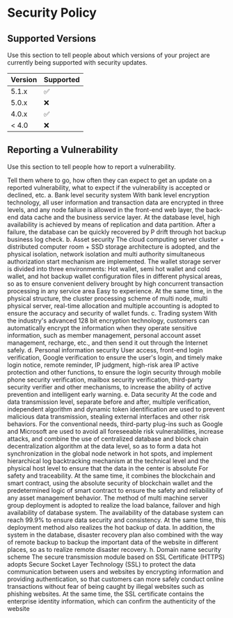# Security Policy

## Supported Versions

Use this section to tell people about which versions of your project are
currently being supported with security updates.

| Version | Supported          |
| ------- | ------------------ |
| 5.1.x   | :white_check_mark: |
| 5.0.x   | :x:                |
| 4.0.x   | :white_check_mark: |
| < 4.0   | :x:                |

## Reporting a Vulnerability

Use this section to tell people how to report a vulnerability.

Tell them where to go, how often they can expect to get an update on a
reported vulnerability, what to expect if the vulnerability is accepted or
declined, etc.
a. Bank level security system
With bank level encryption technology, all user information and transaction data are encrypted in three levels, and any node failure is allowed in the front-end web layer, the back-end data cache and the business service layer. At the database level, high availability is achieved by means of replication and data partition. After a failure, the database can be quickly recovered by P drift through hot backup business log check.
b. Asset security
The cloud computing server cluster + distributed computer room + SSD storage architecture is adopted, and the physical isolation, network isolation and multi authority simultaneous authorization start mechanism are implemented. The wallet storage server is divided into three environments: Hot wallet, semi hot wallet and cold wallet, and hot backup wallet configuration files in different physical areas, so as to ensure convenient delivery brought by high concurrent transaction processing in any service area Easy to experience. At the same time, in the physical structure, the cluster processing scheme of multi node, multi physical server, real-time allocation and multiple accounting is adopted to ensure the accuracy and security of wallet funds.
c. Trading system
With the industry's advanced 128 bit encryption technology, customers can automatically encrypt the information when they operate sensitive information, such as member management, personal account asset management, recharge, etc., and then send it out through the Internet safely.
d. Personal information security
User access, front-end login verification, Google verification to ensure the user's login, and timely make login notice, remote reminder, IP judgment, high-risk area IP active protection and other functions, to ensure the login security through mobile phone security verification, mailbox security verification, third-party security verifier and other mechanisms, to increase the ability of active prevention and intelligent early warning.
e. Data security
At the code and data transmission level, separate before and after, multiple verification, independent algorithm and dynamic token identification are used to prevent malicious data transmission, stealing external interfaces and other risk behaviors. For the conventional needs, third-party plug-ins such as Google and Microsoft are used to avoid all foreseeable risk vulnerabilities, increase attacks, and combine the use of centralized database and block chain decentralization algorithm at the data level, so as to form a data hot synchronization in the global node network in hot spots, and implement hierarchical log backtracking mechanism at the technical level and the physical host level to ensure that the data in the center is absolute For safety and traceability. At the same time, it combines the blockchain and smart contract, using the absolute security of blockchain wallet and the predetermined logic of smart contract to ensure the safety and reliability of any asset management behavior.
The method of multi machine server group deployment is adopted to realize the load balance, failover and high availability of database system. The availability of the database system can reach 99.9% to ensure data security and consistency. At the same time, this deployment method also realizes the hot backup of data. In addition, the system in the database, disaster recovery plan also combined with the way of remote backup to backup the important data of the website in different places, so as to realize remote disaster recovery.
h. Domain name security scheme
The secure transmission module based on SSL Certificate (HTTPS) adopts Secure Socket Layer Technology (SSL) to protect the data communication between users and websites by encrypting information and providing authentication, so that customers can more safely conduct online transactions without fear of being caught by illegal websites such as phishing websites. At the same time, the SSL certificate contains the enterprise identity information, which can confirm the authenticity of the website
